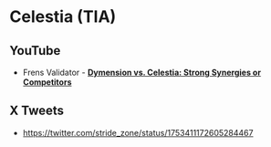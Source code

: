 # Celestia (TIA)

## YouTube
- Frens Validator - [**Dymension vs. Celestia: Strong Synergies or Competitors**](https://www.youtube.com/watch?v=kHirt1MgoS4)

## X Tweets
- https://twitter.com/stride_zone/status/1753411172605284467
